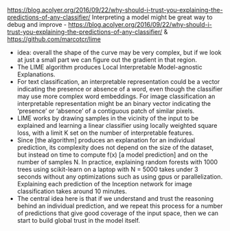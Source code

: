 https://blog.acolyer.org/2016/09/22/why-should-i-trust-you-explaining-the-predictions-of-any-classifier/
Interpreting a model might be great way to debug and improve - https://blog.acolyer.org/2016/09/22/why-should-i-trust-you-explaining-the-predictions-of-any-classifier/ & https://github.com/marcotcr/lime

* idea: overall the shape of the curve may be very complex, but if we look at just a small part we can figure out the gradient in that region.
* The LIME algorithm produces Local Interpretable Model-agnostic Explanations.
* For text classification, an interpretable representation could be a vector indicating the presence or absence of a word, even though the classifier may use more complex word embeddings. For image classification an interpretable representation might be an binary vector indicating the ‘presence’ or ‘absence’ of a contiguous patch of similar pixels.
* LIME works by drawing samples in the vicinity of the input to be explained and learning a linear classifier using locally weighted square loss, with a limit K set on the number of interpretable features.
* Since [the algorithm] produces an explanation for an individual prediction, its complexity does not depend on the size of the dataset, but instead on time to compute f(x) [a model prediction] and on the number of samples N. In practice, explaining random forests with 1000 trees using scikit-learn on a laptop with N = 5000 takes under 3 seconds without any optimizations such as using gpus or parallelization. Explaining each prediction of the Inception network for image classification takes around 10 minutes.
* The central idea here is that if we understand and trust the reasoning behind an individual prediction, and we repeat this process for a number of predictions that give good coverage of the input space, then we can start to build global trust in the model itself.
